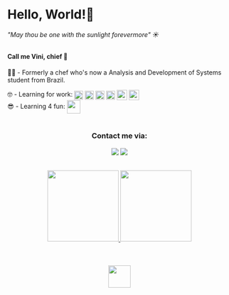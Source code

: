 <h1> Hello, World!👋</h1>

<h6>
  <i>"May thou be one with the sunlight forevermore"</i> ☀️
</h6>

<h4>Call me Vini, chief 🫡</h4>

👨‍🍳 - Formerly a chef who's now a Analysis and Development of Systems student
from Brazil.

<div>
  🤓 - Learning for work:
  <img align="center" width="20em"
    src="https://cdn.jsdelivr.net/gh/devicons/devicon/icons/html5/html5-plain.svg" />
  <img align="center" width="20em"
    src="https://cdn.jsdelivr.net/gh/devicons/devicon/icons/css3/css3-plain.svg" />
  <img align="center" width="20em"
    src="https://cdn.jsdelivr.net/gh/devicons/devicon/icons/javascript/javascript-plain.svg" />
  <img align="center" width="20em"
    src="https://cdn.jsdelivr.net/gh/devicons/devicon/icons/typescript/typescript-plain.svg" />
  <img align="center" width="23em"
    src="https://cdn.jsdelivr.net/gh/devicons/devicon/icons/react/react-original.svg" />
  <img align="center" width="23em"
    src="https://cdn.jsdelivr.net/gh/devicons/devicon/icons/bootstrap/bootstrap-plain.svg" />
  

  
          
</div>
<div>
  😎 - Learning 4 fun:
  <img align="center" width="30em" 
    src="https://cdn.jsdelivr.net/gh/devicons/devicon/icons/godot/godot-original-wordmark.svg" />
</div>

<br>

<div align='center'>
  <h3>Contact me via:</h3>
  <a href="https://www.linkedin.com/in/viniciusagvaz/" target="_blank"><img
      align="center"
      src="https://img.shields.io/badge/-viniciusagvaz-%230077B5?style=for-the-badge&logo=linkedin&logoColor=white"
      target="_blank" /></a>
  <a href="mailto:agvazvinicius@gmail.com"><img align="center"
      src="https://img.shields.io/badge/agvazvinicius-D14836?style=for-the-badge&logo=gmail&logoColor=white"
      target="_blank" /></a>

</div>
<br>
<br>
<div align='center'>
  <a href="https://github.com/viniciusagvaz">
    <img height="160em"
      src="https://github-readme-stats.vercel.app/api?username=viniciusagvaz&count_private=true&rank_icon=github&theme=gotham&show_icons=true" />
    <img height="160em"
      src="https://github-readme-stats.vercel.app/api/top-langs/?username=viniciusagvaz&theme=gotham&layout=compact" />
  </a>
</div>
<br>
<br>
<br>
<div align="center">
  <img height="50em"
    src="https://user-images.githubusercontent.com/109700331/236237484-a9cfbbf0-f8cb-4488-97d5-59310b52417c.svg" />
</div>

